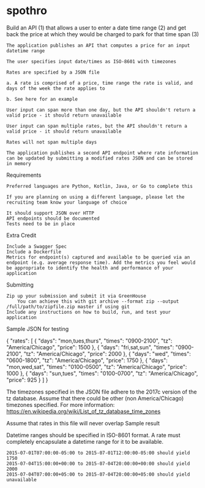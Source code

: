 # spothro

Build an API (1) that allows a user to enter a date time range (2) and get back the price at which they would be charged to park for that time span (3)

    The application publishes an API that computes a price for an input datetime range

    The user specifies input date/times as ISO-8601 with timezones

    Rates are specified by a JSON file

    a. A rate is comprised of a price, time range the rate is valid, and days of the week the rate applies to

    b. See here for an example

    User input can span more than one day, but the API shouldn't return a valid price - it should return unavailable

    User input can span multiple rates, but the API shouldn't return a valid price - it should return unavailable

    Rates will not span multiple days

    The application publishes a second API endpoint where rate information can be updated by submitting a modified rates JSON and can be stored in memory

Requirements

    Preferred languages are Python, Kotlin, Java, or Go to complete this

    If you are planning on using a different language, please let the recruiting team know your language of choice

    It should support JSON over HTTP
    API endpoints should be documented
    Tests need to be in place

Extra Credit

    Include a Swagger Spec
    Include a Dockerfile
    Metrics for endpoint(s) captured and available to be queried via an endpoint (e.g. average response time). Add the metrics you feel would be appropriate to identify the health and performance of your application

Submitting

    Zip up your submission and submit it via GreenHouse
        You can achieve this with git archive --format zip --output /full/path/to/zipfile.zip master if using git
    Include any instructions on how to build, run, and test your application

Sample JSON for testing

{
    "rates": [
        {
            "days": "mon,tues,thurs",
            "times": "0900-2100",
            "tz": "America/Chicago",
            "price": 1500
        },
        {
            "days": "fri,sat,sun",
            "times": "0900-2100",
            "tz": "America/Chicago",
            "price": 2000
        },
        {
            "days": "wed",
            "times": "0600-1800",
            "tz": "America/Chicago",
            "price": 1750
        },
        {
            "days": "mon,wed,sat",
            "times": "0100-0500",
            "tz": "America/Chicago",
            "price": 1000
        },
        {
            "days": "sun,tues",
            "times": "0100-0700",
            "tz": "America/Chicago",
            "price": 925
        }
    ]
}

The timezones specified in the JSON file adhere to the 2017c version of the tz database. Assume that there could be other (non America/Chicago) timezones specified. For more information: https://en.wikipedia.org/wiki/List_of_tz_database_time_zones

Assume that rates in this file will never overlap
Sample result

Datetime ranges should be specified in ISO-8601 format. A rate must completely encapsulate a datetime range for it to be available.

    2015-07-01T07:00:00-05:00 to 2015-07-01T12:00:00-05:00 should yield 1750
    2015-07-04T15:00:00+00:00 to 2015-07-04T20:00:00+00:00 should yield 2000
    2015-07-04T07:00:00+05:00 to 2015-07-04T20:00:00+05:00 should yield unavailable
